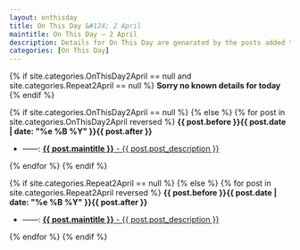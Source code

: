 ```yaml
---
layout: onthisday
title: On This Day &#124; 2 April
maintitle: On This Day — 2 April
description: Details for On This Day are genarated by the posts added to the website so the content is subject to changes/updates over time.
categories: [On This Day]
---
```


{% if site.categories.OnThisDay2April == null and site.categories.Repeat2April == null %}
<strong>Sorry no known details for today</strong>
{% endif %}

{% if site.categories.OnThisDay2April == null %}
{% else %}
{% for post in site.categories.OnThisDay2April reversed %}
<strong>{{ post.before }}{{ post.date | date: "%e %B %Y" }}{{ post.after }}</strong>
<ul>
<li> ——: <a class="{{ post.class }}" href="{{ post.url }}"><strong>{{ post.maintitle }}</strong> - {{ post.post_description }}</a></li>
</ul>
{% endfor %}
{% endif %}

{% if site.categories.Repeat2April == null %}
{% else %}
{% for post in site.categories.Repeat2April reversed %}
<strong>{{ post.before }}{{ post.date | date: "%e %B %Y" }}{{ post.after }}</strong>
<ul>
<li> ——: <a class="{{ post.class }}" href="{{ post.url }}"><strong>{{ post.maintitle }}</strong> - {{ post.post_description }}</a></li>
</ul>
{% endfor %}
{% endif %}
